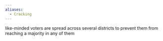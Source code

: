 ```yaml
---
aliases:
  - Cracking
---
```

like-minded voters are spread across several districts to prevent them from reaching a majority in any of them